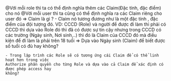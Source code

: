 @Với mỗi role thì ta có thể định nghĩa thêm các Claim(Đặc tính, đặc điểm) cho nó 
@Với mỗi user thì ta cũng có thể định nghĩa ra các Claim riêng cho user đó
=> Claim là gì ?
    - Claim nó tương đương như là một đặc tính , đặc điểm của đội tượng đó.
    VD: CCCD (Role) và người để được đi làm thì phải có CCCD thì dựa vào Role đó 
    thì đã có được sự tin cậy nhưng trong CCCD có các trường (Ngày sinh, Nơi sinh,..)
    thì đó là Claim của CCCD đó mà điều kiện để đi làm là phải trên 18 tuổi 
    => Dựa vào Ngày sinh (Claim) để biết được số tuổi có đủ hay không?
    
    - Trong lập trình các Role sẽ có tương ứng cái Claim để có thể linh hoạt hơn trong việc
    Authorize phân quyền cho từng Role và dựa vào cả Claim để xác định có được phép access hay 
    không?
